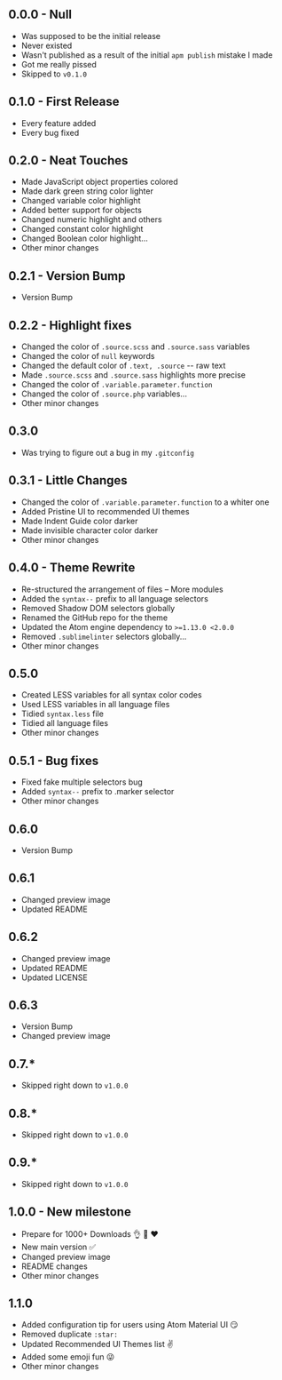 ## 0.0.0 - Null
* Was supposed to be the initial release
* Never existed
* Wasn't published as a result of the initial `apm publish` mistake I made
* Got me really pissed
* Skipped to `v0.1.0`

## 0.1.0 - First Release
* Every feature added
* Every bug fixed

## 0.2.0 - Neat Touches
* Made JavaScript object properties colored
* Made dark green string color lighter
* Changed variable color highlight
* Added better support for objects
* Changed numeric highlight and others
* Changed constant color highlight
* Changed Boolean color highlight...
* Other minor changes

## 0.2.1 - Version Bump
* Version Bump

## 0.2.2 - Highlight fixes
* Changed the color of `.source.scss` and `.source.sass` variables
* Changed the color of `null` keywords
* Changed the default color of `.text, .source` -- raw text
* Made `.source.scss` and `.source.sass` highlights more precise
* Changed the color of `.variable.parameter.function`
* Changed the color of `.source.php` variables...
* Other minor changes

## 0.3.0
* Was trying to figure out a bug in my `.gitconfig`

## 0.3.1 - Little Changes
* Changed the color of `.variable.parameter.function` to a whiter one
* Added Pristine UI to recommended UI themes
* Made Indent Guide color darker
* Made invisible character color darker
* Other minor changes

## 0.4.0 - Theme Rewrite
* Re-structured the arrangement of files &ndash; More modules
* Added the `syntax--` prefix to all language selectors
* Removed Shadow DOM selectors globally
* Renamed the GitHub repo for the theme
* Updated the Atom engine dependency to `>=1.13.0 <2.0.0`
* Removed `.sublimelinter` selectors globally...
* Other minor changes

## 0.5.0
* Created LESS variables for all syntax color codes
* Used LESS variables in all language files
* Tidied `syntax.less` file
* Tidied all language files
* Other minor changes

## 0.5.1 - Bug fixes
* Fixed fake multiple selectors bug
* Added `syntax--` prefix to .marker selector
* Other minor changes

## 0.6.0
* Version Bump

## 0.6.1
* Changed preview image
* Updated README

## 0.6.2
* Changed preview image
* Updated README
* Updated LICENSE

## 0.6.3
* Version Bump
* Changed preview image

## 0.7.*
* Skipped right down to `v1.0.0`

## 0.8.*
* Skipped right down to `v1.0.0`

## 0.9.*
* Skipped right down to `v1.0.0`

## 1.0.0 - New milestone
* Prepare for 1000+ Downloads :ok_hand: :raised_hands: :heart:
* New main version :white_check_mark:
* Changed preview image
* README changes
* Other minor changes

## 1.1.0
* Added configuration tip for users using Atom Material UI :smirk:
* Removed duplicate `:star:`
* Updated Recommended UI Themes list :v:
* Added some emoji fun :stuck_out_tongue_winking_eye:
* Other minor changes
